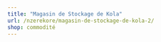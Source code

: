 ```yaml
---
title: "Magasin de Stockage de Kola"
url: /nzerekore/magasin-de-stockage-de-kola-2/
shop: commodité
---
```

